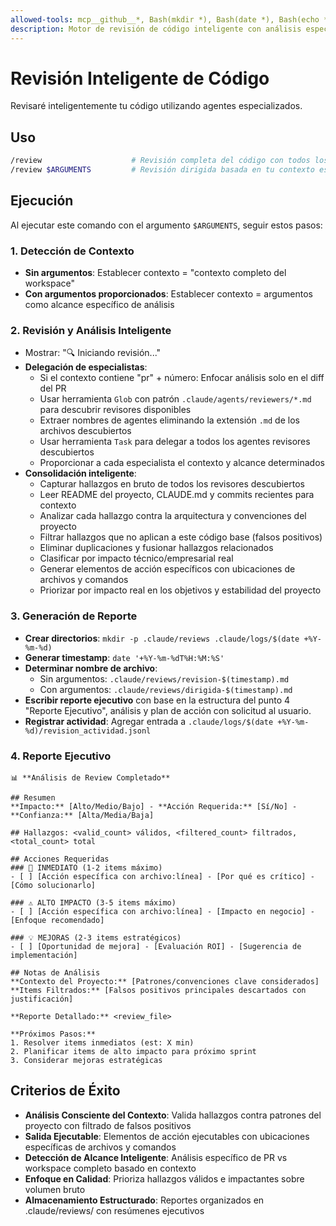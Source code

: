 ```yaml
---
allowed-tools: mcp__github__*, Bash(mkdir *), Bash(date *), Bash(echo *), Bash(gh *), Bash(git *), Task, Edit, MultiEdit, Write
description: Motor de revisión de código inteligente con análisis especializado
---
```


# Revisión Inteligente de Código

Revisaré inteligentemente tu código utilizando agentes especializados.

## Uso
```bash
/review                    # Revisión completa del código con todos los revisores disponibles
/review $ARGUMENTS         # Revisión dirigida basada en tu contexto específico
```

## Ejecución

Al ejecutar este comando con el argumento `$ARGUMENTS`, seguir estos pasos:

### 1. Detección de Contexto
- **Sin argumentos**: Establecer contexto = "contexto completo del workspace"
- **Con argumentos proporcionados**: Establecer contexto = argumentos como alcance específico de análisis

### 2. Revisión y Análisis Inteligente  
- Mostrar: "🔍 Iniciando revisión..."
- **Delegación de especialistas**:
  - Si el contexto contiene "pr" + número: Enfocar análisis solo en el diff del PR
  - Usar herramienta `Glob` con patrón `.claude/agents/reviewers/*.md` para descubrir revisores disponibles
  - Extraer nombres de agentes eliminando la extensión `.md` de los archivos descubiertos
  - Usar herramienta `Task` para delegar a todos los agentes revisores descubiertos
  - Proporcionar a cada especialista el contexto y alcance determinados
- **Consolidación inteligente**:
  - Capturar hallazgos en bruto de todos los revisores descubiertos
  - Leer README del proyecto, CLAUDE.md y commits recientes para contexto
  - Analizar cada hallazgo contra la arquitectura y convenciones del proyecto
  - Filtrar hallazgos que no aplican a este código base (falsos positivos)
  - Eliminar duplicaciones y fusionar hallazgos relacionados
  - Clasificar por impacto técnico/empresarial real
  - Generar elementos de acción específicos con ubicaciones de archivos y comandos
  - Priorizar por impacto real en los objetivos y estabilidad del proyecto

### 3. Generación de Reporte
- **Crear directorios**: `mkdir -p .claude/reviews .claude/logs/$(date +%Y-%m-%d)`
- **Generar timestamp**: `date '+%Y-%m-%dT%H:%M:%S'`
- **Determinar nombre de archivo**:
  - Sin argumentos: `.claude/reviews/revision-$(timestamp).md`
  - Con argumentos: `.claude/reviews/dirigida-$(timestamp).md`
- **Escribir reporte ejecutivo** con base en la estructura del punto 4 "Reporte Ejecutivo", análisis y plan de acción con solicitud al usuario.
- **Registrar actividad**: Agregar entrada a `.claude/logs/$(date +%Y-%m-%d)/revision_actividad.jsonl`

### 4. Reporte Ejecutivo
```
📊 **Análisis de Review Completado**

## Resumen
**Impacto:** [Alto/Medio/Bajo] - **Acción Requerida:** [Sí/No] - **Confianza:** [Alta/Media/Baja]

## Hallazgos: <valid_count> válidos, <filtered_count> filtrados, <total_count> total

## Acciones Requeridas
### 🚨 INMEDIATO (1-2 items máximo)
- [ ] [Acción específica con archivo:línea] - [Por qué es crítico] - [Cómo solucionarlo]

### ⚠️ ALTO IMPACTO (3-5 items máximo)  
- [ ] [Acción específica con archivo:línea] - [Impacto en negocio] - [Enfoque recomendado]

### 💡 MEJORAS (2-3 items estratégicos)
- [ ] [Oportunidad de mejora] - [Evaluación ROI] - [Sugerencia de implementación]

## Notas de Análisis
**Contexto del Proyecto:** [Patrones/convenciones clave considerados]
**Items Filtrados:** [Falsos positivos principales descartados con justificación]

**Reporte Detallado:** <review_file>

**Próximos Pasos:**
1. Resolver items inmediatos (est: X min)
2. Planificar items de alto impacto para próximo sprint
3. Considerar mejoras estratégicas
```

## Criterios de Éxito

- **Análisis Consciente del Contexto**: Valida hallazgos contra patrones del proyecto con filtrado de falsos positivos
- **Salida Ejecutable**: Elementos de acción ejecutables con ubicaciones específicas de archivos y comandos
- **Detección de Alcance Inteligente**: Análisis específico de PR vs workspace completo basado en contexto
- **Enfoque en Calidad**: Prioriza hallazgos válidos e impactantes sobre volumen bruto
- **Almacenamiento Estructurado**: Reportes organizados en .claude/reviews/ con resúmenes ejecutivos